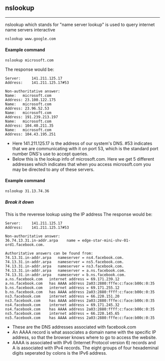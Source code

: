---
---

nslookup
-------
-------
nslookup which stands for "name server lookup" is used to query internet name servers interactive

~~~ bash
nslookup www.google.com
~~~

<!--more-->


#### Example command
~~~ 
nslookup microsoft.com
~~~

The response would be: 

~~~
Server:		141.211.125.17
Address:	141.211.125.17#53

Non-authoritative answer:
Name:	microsoft.com
Address: 23.100.122.175
Name:	microsoft.com
Address: 23.96.52.53
Name:	microsoft.com
Address: 191.239.213.197
Name:	microsoft.com
Address: 104.40.211.35
Name:	microsoft.com
Address: 104.43.195.251
~~~

* Here 141.211.125.17 is the address of our system's DNS. #53 indicates that we are communicating with it on port 53, 
which is the standard port number DNS's use to accept queries. 
* Below this is the lookup info of microsoft.com. Here we get 5 different addresses which indicates that when you access 
microsoft.com you may be directed to any of these servers. 

#### Example command
~~~ 
nslookup 31.13.74.36
~~~

##### Break it down
This is the reverese lookup using the IP address
The response would be: 

~~~
Server:		141.211.125.17
Address:	141.211.125.17#53

Non-authoritative answer:
36.74.13.31.in-addr.arpa	name = edge-star-mini-shv-01-ord1.facebook.com.

Authoritative answers can be found from:
74.13.31.in-addr.arpa	nameserver = ns4.facebook.com.
74.13.31.in-addr.arpa	nameserver = ns5.facebook.com.
74.13.31.in-addr.arpa	nameserver = ns3.facebook.com.
74.13.31.in-addr.arpa	nameserver = a.ns.facebook.com.
74.13.31.in-addr.arpa	nameserver = b.ns.facebook.com.
a.ns.facebook.com	internet address = 69.171.239.12
a.ns.facebook.com	has AAAA address 2a03:2880:fffe:c:face:b00c:0:35
b.ns.facebook.com	internet address = 69.171.255.12
b.ns.facebook.com	has AAAA address 2a03:2880:ffff:c:face:b00c:0:35
ns3.facebook.com	internet address = 66.220.151.20
ns3.facebook.com	has AAAA address 2a03:2880:fffe:c:face:b00c:0:35
ns4.facebook.com	internet address = 69.171.245.32
ns4.facebook.com	has AAAA address 2a03:2880:ffff:c:face:b00c:0:35
ns5.facebook.com	internet address = 66.220.145.65
ns5.facebook.com	has AAAA address 2a03:2880:fffe:c:face:b00c:0:35
~~~

* These are the DNS addresses associated with facebook.com
* An AAAA record is what associates a domain name with the specific IP address, so that the browser knows where to go to access the website. 
* AAAA is associated with IPv6 (Internet Protocol version 6) records and A is associated with IPv4 records. The eight groups of four hexademinal digits seperated by colons is the IPv6 address. 
